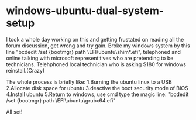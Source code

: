 # windows-ubuntu-dual-system-setup
I took a whole day working on this and getting frustated on reading all the forum discussion, get wrong and try gain.
Broke my windows system by this line "bcdedit /set {bootmgr} path \EFI\ubuntu\shim*.efi", telephoned and online talking with microsoft representitives who are pretending to be technicians. Telehphoned local technician who is asking $180 for windows reinstall.(Crazy)


The whole process is briefly like:
1.Burning the ubuntu linux to a USB
2.Allocate disk space for ubuntu
3.deactive the boot security mode of BIOS
4.Install ubuntu
5.Return to windows, use cmd type the magic line: "bcdedit /set {bootmgr} path \EFI\ubuntu\grubx64.efi"


All set!





